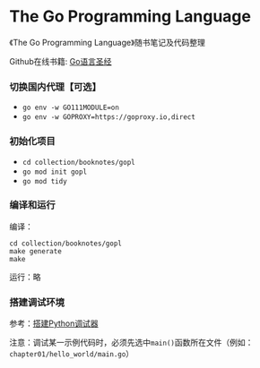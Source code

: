 # The Go Programming Language

《The Go Programming Language》随书笔记及代码整理

Github在线书籍: [Go语言圣经](https://golang-china.github.io/gopl-zh/index.html)

### 切换国内代理【可选】
* `go env -w GO111MODULE=on`
* `go env -w GOPROXY=https://goproxy.io,direct`

### 初始化项目
* `cd collection/booknotes/gopl`
* `go mod init gopl`
* `go mod tidy`

### 编译和运行
编译：
```shell
cd collection/booknotes/gopl
make generate
make
```
运行：略

### 搭建调试环境
参考：[搭建Python调试器](../../alieninvasion/README.md#搭建调试环境)

注意：调试某一示例代码时，必须先选中`main()`函数所在文件（例如：`chapter01/hello_world/main.go`）
